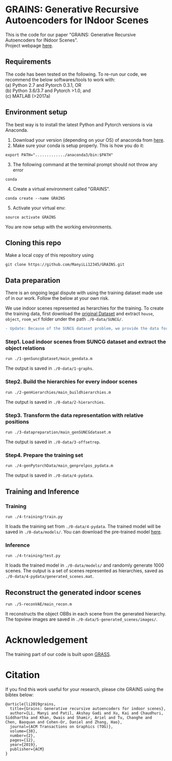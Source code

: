 # GRAINS: Generative Recursive Autoencoders for INdoor Scenes

This is the code for our paper "GRAINS: Generative Recursive Autoencoders for INdoor Scenes".<br/>
Project webpage [here](https://manyili12345.github.io/Publication/2018/GRAINS/index.html). 

## Requirements
The code has been tested on the following. To re-run our code, we recommend the below softwares/tools to work with:<br />
(a) Python 2.7 and Pytorch 0.3.1, OR<br /> 
(b) Python 3.6/3.7 and Pytorch >1.0, and <br />
(c) MATLAB (>2017a)

## Environment setup
The best way is to install the latest Python and Pytorch versions is via Anaconda.
1) Download your version (depending on your OS) of anaconda from [here](https://www.anaconda.com/distribution/).
2) Make sure your conda is setup properly. This is how you do it: 
```
export PATH="............./anaconda3/bin:$PATH"
```
3) The following command at the terminal prompt should not throw any error 
```
conda
```
4) Create a virtual environment called "GRAINS". 
```
conda create --name GRAINS
```
5) Activate your virtual env: 
```
source activate GRAINS
```
You are now setup with the working environments.

## Cloning this repo
Make a local copy of this repository using
```
git clone https://github.com/ManyiLi12345/GRAINS.git
```

## Data preparation
There is an ongoing legal dispute with using the training dataset made use of in our work. Follow the below at your own risk.

We use indoor scenes represented as herarchies for the training. To create the training data, first download the [original Dataset](http://suncg.cs.princeton.edu/) and extract `house`, `object`, `room_wcf` folder under the path `./0-data/SUNCG/`.

```diff
- Update: Because of the SUNCG dataset problem, we provide the data format definition and a sample file which can be visualized with this script.
```

### Step1. Load indoor scenes from SUNCG dataset and extract the object relations
```
run ./1-genSuncgDataset/main_gendata.m
```
The output is saved in `./0-data/1-graphs`.

### Step2. Build the hierarchies for every indoor scenes
```
run ./2-genHierarchies/main_buildhierarchies.m
```
The output is saved in `./0-data/2-hierarchies`.

### Step3. Transform the data representation with relative positions
```
run ./3-datapreparation/main_genSUNCGdataset.m
```
The output is saved in `./0-data/3-offsetrep`.

### Step4. Prepare the training set
```
run ./4-genPytorchData/main_genprelpos_pydata.m
```
The output is saved in `./0-data/4-pydata`.

## Training and Inference
### Training
```
run ./4-training/train.py
```
It loads the training set from `./0-data/4-pydata`. The trained model will be saved in `./0-data/models/`. You can download the pre-trained model [here](xxxx).

### Inference
```
run ./4-training/test.py
```
It loads the trained model in `./0-data/models/` and randomly generate 1000 scenes. The output is a set of scenes represented as hierarchies, saved as `./0-data/4-pydata/generated_scenes.mat`.

## Reconstruct the generated indoor scenes
```
run ./5-reconVAE/main_recon.m
```
It reconstructs the object OBBs in each scene from the generated hierarchy. The topview images are saved in `./0-data/5-generated_scenes/images/`.

# Acknowledgement
The training part of our code is built upon [GRASS](https://github.com/kevin-kaixu/grass_pytorch).

# Citation
If you find this work useful for your research, please cite GRAINS using the bibtex below:

```
@article{li2019grains,
  title={Grains: Generative recursive autoencoders for indoor scenes},
  author={Li, Manyi and Patil, Akshay Gadi and Xu, Kai and Chaudhuri, Siddhartha and Khan, Owais and Shamir, Ariel and Tu, Changhe and     Chen, Baoquan and Cohen-Or, Daniel and Zhang, Hao},
  journal={ACM Transactions on Graphics (TOG)},
  volume={38},
  number={2},
  pages={12},
  year={2019},
  publisher={ACM}
}
```
